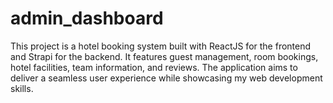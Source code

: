# admin_dashboard
This project is a hotel booking system built with ReactJS for the frontend and Strapi for the backend. It features guest management, room bookings, hotel facilities, team information, and reviews. The application aims to deliver a seamless user experience while showcasing my web development skills.
